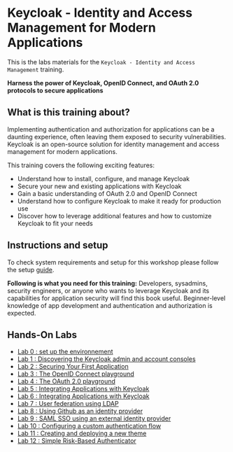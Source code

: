 # Keycloak - Identity and Access Management for Modern Applications

This is the labs materials for the `Keycloak - Identity and Access Management` training.

**Harness the power of Keycloak, OpenID Connect, and OAuth 2.0 protocols to secure applications**

## What is this training about?
Implementing authentication and authorization for applications can be a daunting experience, often leaving them exposed to security vulnerabilities. Keycloak is an open-source solution for identity management and access management for modern applications.

This training covers the following exciting features: 
* Understand how to install, configure, and manage Keycloak
* Secure your new and existing applications with Keycloak
* Gain a basic understanding of OAuth 2.0 and OpenID Connect
* Understand how to configure Keycloak to make it ready for production use
* Discover how to leverage additional features and how to customize Keycloak to fit your needs


## Instructions and setup
To check system requirements and setup for this workshop please follow the setup [guide](./setup).

**Following is what you need for this training:**
Developers, sysadmins, security engineers, or anyone who wants to leverage Keycloak and its capabilities for application security will find this book useful. Beginner-level knowledge of app development and authentication and authorization is expected.

## Hands-On Labs

* [Lab 0 : set up the environnement](setup/README.md)
* [Lab 1 : Discovering the Keycloak admin and account consoles](lab1/README.md)    
* [Lab 2 : Securing Your First Application](lab2/README.md)
* [Lab 3 : The OpenID Connect playground](lab3/README.md)
* [Lab 4 : The OAuth 2.0 playground](lab4/README.md)
* [Lab 5 : Integrating Applications with Keycloak](lab5/README.md)
* [Lab 6 : Integrating Applications with Keycloak](lab6/README.md)
* [Lab 7 : User federation using LDAP](lab7/README.md)
* [Lab 8 : Using Github as an identity provider](lab8/README.md)
* [Lab 9 : SAML SSO using an external identity provider](lab9/README.md)
* [Lab 10 : Configuring a custom authentication flow](lab10/README.md)
* [Lab 11 : Creating and deploying a new theme](lab11/README.md)
* [Lab 12 : Simple Risk-Based Authenticator](lab12/README.md)